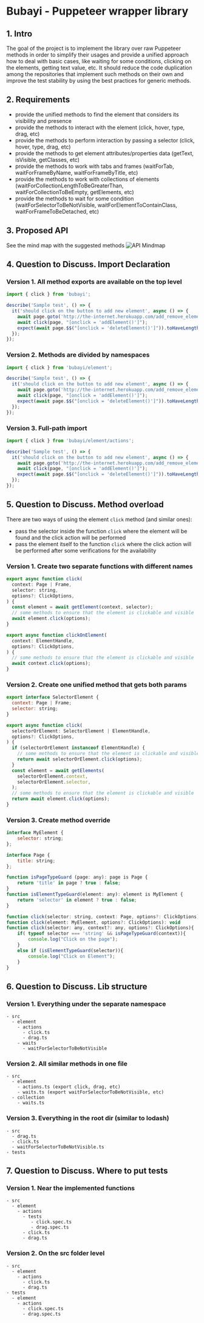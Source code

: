 # Bubayi - Puppeteer wrapper library

## 1. Intro

The goal of the project is to implement the library over raw Puppeteer methods in order to simplify their usages and provide a unified approach how to deal with basic cases, like waiting for some conditions, clicking on the elements, getting text value, etc. It should reduce the code duplication among the repositories that implement such methods on their own and improve the test stability by using the best practices for generic methods.

## 2. Requirements

- provide the unified methods to find the element that considers its visibility and presence
- provide the methods to interact with the element (click, hover, type, drag, etc)
- provide the methods to perform interaction by passing a selector (click, hover, type, drag, etc)
- provide the methods to get element attributes/properties data (getText, isVisible, getClasses, etc)
- provide the methods to work with tabs and frames (waitForTab, waitForFrameByName, waitForFrameByTitle, etc)
- provide the methods to work with collections of elements (waitForCollectionLengthToBeGreaterThan, waitForCollectionToBeEmpty, getElements, etc)
- provide the methods to wait for some condition (waitForSelectorToBeNotVisible, waitForElementToContainClass, waitForFrameToBeDetached, etc)

## 3. Proposed API

See the mind map with the suggested methods
![API Mindmap](puppeteer-utils-prioritized.png)

## 4. Question to Discuss. Import Declaration

### Version 1. All method exports are available on the top level

```js
import { click } from 'bubayi';

describe('Sample test', () => {
  it('should click on the button to add new element', async () => {
    await page.goto('http://the-internet.herokuapp.com/add_remove_elements/');
    await click(page, "[onclick = 'addElement()']");
    expect(await page.$$("[onclick = 'deleteElement()']")).toHaveLength(1);
  });
});
```

### Version 2. Methods are divided by namespaces

```js
import { click } from 'bubayi/element';

describe('Sample test', () => {
  it('should click on the button to add new element', async () => {
    await page.goto('http://the-internet.herokuapp.com/add_remove_elements/');
    await click(page, "[onclick = 'addElement()']");
    expect(await page.$$("[onclick = 'deleteElement()']")).toHaveLength(1);
  });
});
```

### Version 3. Full-path import

```js
import { click } from 'bubayi/element/actions';

describe('Sample test', () => {
  it('should click on the button to add new element', async () => {
    await page.goto('http://the-internet.herokuapp.com/add_remove_elements/');
    await click(page, "[onclick = 'addElement()']");
    expect(await page.$$("[onclick = 'deleteElement()']")).toHaveLength(1);
  });
});
```

## 5. Question to Discuss. Method overload

There are two ways of using the element `click` method (and similar ones):

- pass the selector inside the function `click` where the element will be found and the click action will be performed
- pass the element itself to the function `click` where the click action will be performed after some verifications for the availability

### Version 1. Create two separate functions with different names

```js
export async function click(
  context: Page | Frame,
  selector: string,
  options?: ClickOptions,
) {
  const element = await getElement(context, selector);
  // some methods to ensure that the element is clickable and visible
  await element.click(options);
}

export async function clickOnElement(
  context: ElementHandle,
  options?: ClickOptions,
) {
  // some methods to ensure that the element is clickable and visible
  await context.click(options);
}
```

### Version 2. Create one unified method that gets both params

```js
export interface SelectorElement {
  context: Page | Frame;
  selector: string;
}

export async function click(
  selectorOrElement: SelectorElement | ElementHandle,
  options?: ClickOptions,
) {
  if (selectorOrElement instanceof ElementHandle) {
    // some methods to ensure that the element is clickable and visible
    return await selectorOrElement.click(options);
  }
  const element = await getElements(
    selectorOrElement.context,
    selectorOrElement.selector,
  );
  // some methods to ensure that the element is clickable and visible
  return await element.click(options);
}
```

### Version 3. Create method override

```js
interface MyElement {
    selector: string;
};

interface Page {
    title: string;
};

function isPageTypeGuard (page: any): page is Page {
    return 'title' in page ? true : false;
}
function isElementTypeGuard(element: any): element is MyElement {
    return 'selector' in element ? true : false;
}

function click(selector: string, context: Page, options?: ClickOptions): void
function click(element: MyElement, options?: ClickOptions): void
function click(selector: any, context?: any, options?: ClickOptions){
    if( typeof selector === 'string' && isPageTypeGuard(context)){
        console.log("Click on the page");
    }
    else if (isElementTypeGuard(selector)){
        console.log("Click on Element");
    }
}
```

## 6. Question to Discuss. Lib structure

### Version 1. Everything under the separate namespace

```
- src
  - element
    - actions
      - click.ts
      - drag.ts
    - waits
      - waitForSelectorToBeNotVisible
```

### Version 2. All similar methods in one file

```
- src
  - element
    - actions.ts (export click, drag, etc)
    - waits.ts (export waitForSelectorToBeNotVisible, etc)
  - collection
    - waits.ts
```

### Version 3. Everything in the root dir (similar to lodash)
```
- src
  - drag.ts
  - click.ts
  - waitForSelectorToBeNotVisible.ts
- tests
```

## 7. Question to Discuss. Where to put tests

### Version 1. Near the implemented functions

```
- src
  - element
    - actions
      - tests
         - click.spec.ts
         - drag.spec.ts
      - click.ts
      - drag.ts
```

### Version 2. On the src folder level

```
- src
  - element
    - actions
      - click.ts
      - drag.ts
- tests
  - element
    - actions
      - click.spec.ts
      - drag.spec.ts
```
